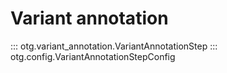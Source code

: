 # Variant annotation

::: otg.variant_annotation.VariantAnnotationStep
::: otg.config.VariantAnnotationStepConfig
